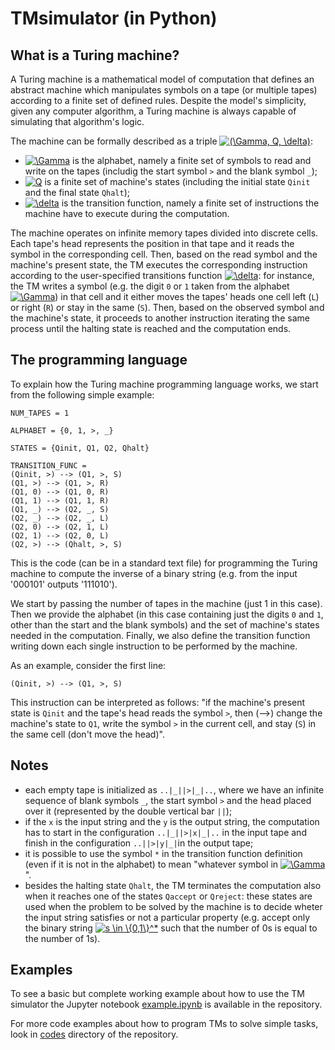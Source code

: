 # TMsimulator (in Python)

## What is a Turing machine?
A Turing machine is a mathematical model of computation that defines an abstract machine which manipulates symbols on a tape (or multiple tapes) according to a finite set of defined rules.
Despite the model's simplicity, given any computer algorithm, a Turing machine is always capable of simulating that algorithm's logic.

The machine can be formally described as a triple <a href="https://www.codecogs.com/eqnedit.php?latex=\inline&space;(\Gamma,&space;Q,&space;\delta)" target="_blank"><img src="https://latex.codecogs.com/gif.latex?\inline&space;(\Gamma,&space;Q,&space;\delta)" title="(\Gamma, Q, \delta)" /></a>:
- <a href="https://www.codecogs.com/eqnedit.php?latex=\inline&space;\Gamma" target="_blank"><img src="https://latex.codecogs.com/gif.latex?\inline&space;\Gamma" title="\Gamma" /></a> is the alphabet, namely a finite set of symbols to read and write on the tapes (includig the start symbol `>` and the blank symbol `_`);
- <a href="https://www.codecogs.com/eqnedit.php?latex=\inline&space;Q" target="_blank"><img src="https://latex.codecogs.com/gif.latex?\inline&space;Q" title="Q" /></a> is a finite set of machine's states (including the initial state `Qinit` and the final state `Qhalt`);
- <a href="https://www.codecogs.com/eqnedit.php?latex=\inline&space;\delta" target="_blank"><img src="https://latex.codecogs.com/gif.latex?\inline&space;\delta" title="\delta" /></a> is the transition function, namely a finite set of instructions the machine have to execute during the computation.

The machine operates on infinite memory tapes divided into discrete cells.
Each tape's head represents the position in that tape and it reads the symbol in the corresponding cell.
Then, based on the read symbol and the machine's present state, the TM executes the corresponding instruction according to the user-specified transitions function <a href="https://www.codecogs.com/eqnedit.php?latex=\inline&space;\delta" target="_blank"><img src="https://latex.codecogs.com/gif.latex?\inline&space;\delta" title="\delta" /></a>: for instance, the TM writes a symbol (e.g. the digit `0` or `1` taken from the alphabet <a href="https://www.codecogs.com/eqnedit.php?latex=\inline&space;\Gamma" target="_blank"><img src="https://latex.codecogs.com/gif.latex?\inline&space;\Gamma" title="\Gamma" /></a>) in that cell and it either moves the tapes' heads one cell left (`L`) or right (`R`) or stay in the same (`S`).
Then, based on the observed symbol and the machine's state, it proceeds to another instruction iterating the same process until the halting state is reached and the computation ends.

## The programming language
To explain how the Turing machine programming language works, we start from the following simple example:

```
NUM_TAPES = 1

ALPHABET = {0, 1, >, _}

STATES = {Qinit, Q1, Q2, Qhalt}

TRANSITION_FUNC =
(Qinit, >) --> (Q1, >, S)
(Q1, >) --> (Q1, >, R)
(Q1, 0) --> (Q1, 0, R)
(Q1, 1) --> (Q1, 1, R)
(Q1, _) --> (Q2, _, S)
(Q2, _) --> (Q2, _, L)
(Q2, 0) --> (Q2, 1, L)
(Q2, 1) --> (Q2, 0, L)
(Q2, >) --> (Qhalt, >, S)
```
This is the code (can be in a standard text file) for programming the Turing machine to compute the inverse of a binary string (e.g. from the input '000101' outputs '111010').

We start by passing the number of tapes in the machine (just 1 in this case).
Then we provide the alphabet (in this case containing just the digits `0` and `1`, other than the start and the blank symbols) and the set of machine's states needed in the computation.
Finally, we also define the transition function writing down each single instruction to be performed by the machine.

As an example, consider the first line:
```
(Qinit, >) --> (Q1, >, S)
```
This instruction can be interpreted as follows: "if the machine's present state is `Qinit` and the tape's head reads the symbol `>`, then (-->) change the machine's state to `Q1`, write the symbol `>` in the current cell, and stay (`S`) in the same cell (don't move the head)".


## Notes
- each empty tape is initialized as `..|_||>|_|..`, where we have an infinite sequence of blank symbols `_`, the start symbol `>` and the head placed over it (represented by the double vertical bar `||`);
- if the `x` is the input string and the `y` is the output string, the computation has to start in the configuration `..|_||>|x|_|..` in the input tape and finish in the configuration `..||>|y|_|`in the output tape;
- it is possible to use the symbol `*` in the transition function definition (even if it is not in the alphabet) to mean "whatever symbol in <a href="https://www.codecogs.com/eqnedit.php?latex=\inline&space;\Gamma" target="_blank"><img src="https://latex.codecogs.com/gif.latex?\inline&space;\Gamma" title="\Gamma" /></a>".
- besides the halting state `Qhalt`, the TM terminates the computation also when it reaches one of the states `Qaccept` or `Qreject`: these states are used when the problem to be solved by the machine is to decide wheter the input string satisfies or not a particular property (e.g. accept only the binary string <a href="https://www.codecogs.com/eqnedit.php?latex=\inline&space;s&space;\in&space;\{0,1\}^*" target="_blank"><img src="https://latex.codecogs.com/gif.latex?\inline&space;s&space;\in&space;\{0,1\}^*" title="s \in \{0,1\}^*" /></a> such that the number of 0s is equal to the number of 1s).

## Examples
To see a basic but complete working example about how to use the TM simulator the Jupyter notebook [example.ipynb](https://github.com/SimoneGasperini/TMsimulator/blob/master/example.ipynb) is available in the repository.

For more code examples about how to program TMs to solve simple tasks, look in [codes](https://github.com/SimoneGasperini/TMsimulator/tree/master/codes) directory of the repository.
